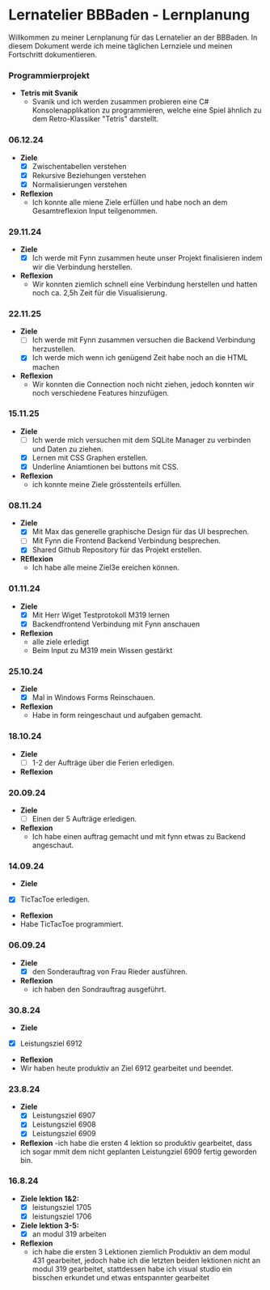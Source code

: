 # Lernatelier BBBaden - Lernplanung
 
Willkommen zu meiner Lernplanung für das Lernatelier an der BBBaden. In diesem Dokument werde ich meine täglichen Lernziele und meinen Fortschritt dokumentieren.
### Programmierprojekt
 - **Tetris mit Svanik**
   - Svanik und ich werden zusammen probieren eine C# Konsolenapplikation zu programmieren, welche eine Spiel ähnlich zu dem Retro-Klassiker "Tetris" darstellt.
### 06.12.24
 - **Ziele**
   - [x] Zwischentabellen verstehen
   - [x] Rekursive Beziehungen verstehen
   - [x] Normalisierungen verstehen
 - **Reflexion**
   - Ich konnte alle miene Ziele erfüllen und habe noch an dem Gesamtreflexion Input teilgenommen.   
### 29.11.24
 - **Ziele**
   - [x] Ich werde mit Fynn zusammen heute unser Projekt finalisieren indem wir die Verbindung herstellen.
 - **Reflexion**
   - Wir konnten ziemlich schnell eine Verbindung herstellen und hatten noch ca. 2,5h Zeit für die Visualisierung.
### 22.11.25
 - **Ziele**
   - [ ] Ich werde mit Fynn zusammen versuchen die Backend Verbindung herzustellen.
   - [x] Ich werde mich wenn ich genügend Zeit habe noch an die HTML machen
 - **Reflexion**
   - Wir konnten die Connection noch nicht ziehen, jedoch konnten wir noch verschiedene Features hinzufügen.
### 15.11.25
 - **Ziele**
   - [ ] Ich werde mich versuchen mit dem SQLite Manager zu verbinden und Daten zu ziehen.
   - [x] Lernen mit CSS Graphen erstellen.
   - [x] Underline Aniamtionen bei buttons mit CSS.
 - **Reflexion**
   - ich konnte meine Ziele grösstenteils erfüllen.
### 08.11.24
 - **Ziele**
   - [x] Mit Max das generelle graphische Design für das UI besprechen.
   - [ ] Mit Fynn die Frontend Backend Verbindung besprechen.
   - [x] Shared Github Repository für das Projekt erstellen.
 - **REflexion**
   - Ich habe alle meine Ziel3e ereichen können. 
### 01.11.24
 - **Ziele**
   - [x] Mit Herr Wiget Testprotokoll M319 lernen
   - [x] Backendfrontend Verbindung mit Fynn anschauen
 - **Reflexion**
   - alle ziele erledigt
   - Beim Input zu M319 mein Wissen gestärkt
### 25.10.24
 - **Ziele**
   - [x] Mal in Windows Forms Reinschauen.
 - **Reflexion**
   - Habe in form reingeschaut und aufgaben gemacht.
### 18.10.24
 - **Ziele**
   - [ ] 1-2 der Aufträge über die Ferien erledigen.
 - **Reflexion** 
### 20.09.24
 - **Ziele**
   - [ ] Einen der 5 Aufträge erledigen.
 - **Reflexion**
   - Ich habe einen auftrag gemacht und mit fynn etwas zu Backend angeschaut.
### 14.09.24
 - **Ziele**
  - [x] TicTacToe erledigen.
 - **Reflexion**
  - Habe TicTacToe programmiert.
### 06.09.24
 - **Ziele**
   - [x] den Sonderauftrag von Frau Rieder ausführen.
 - **Reflexion**
   - ich haben den Sondrauftrag ausgeführt.
### 30.8.24
 - **Ziele**
  - [x] Leistungsziel 6912
 - **Reflexion**
  - Wir haben heute produktiv an Ziel 6912 gearbeitet und beendet.
### 23.8.24
- **Ziele**
  - [x] Leistungsziel 6907
  - [x] Leistungsziel 6908
  - [x] Leistungsziel 6909
 - **Reflexion**
  -ich habe die ersten 4 lektion so produktiv gearbeitet, dass ich sogar mmit dem nicht geplanten
   Leistungziel 6909 fertig geworden bin.
### 16.8.24
 
- **Ziele lektion 1&2:** 
  - [x] leistungsziel 1705
  - [x] leistungsziel 1706
- **Ziele lektion 3-5:**
  - [x] an modul 319 arbeiten
- **Reflexion**
  - ich habe die ersten 3 Lektionen ziemlich Produktiv an dem modul 431 gearbeitet, jedoch habe ich die letzten beiden lektionen nicht an modul 319 gearbeitet, stattdessen habe ich visual studio ein bisschen erkundet und etwas entspannter gearbeitet
